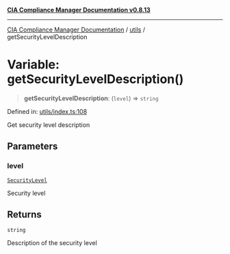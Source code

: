 [**CIA Compliance Manager Documentation v0.8.13**](../../README.md)

***

[CIA Compliance Manager Documentation](../../modules.md) / [utils](../README.md) / getSecurityLevelDescription

# Variable: getSecurityLevelDescription()

> **getSecurityLevelDescription**: (`level`) => `string`

Defined in: [utils/index.ts:108](https://github.com/Hack23/cia-compliance-manager/blob/2f6ce8651c6fa9a0d9c8860576f0ee67ef038efd/src/utils/index.ts#L108)

Get security level description

## Parameters

### level

[`SecurityLevel`](../../types/cia/type-aliases/SecurityLevel.md)

Security level

## Returns

`string`

Description of the security level
